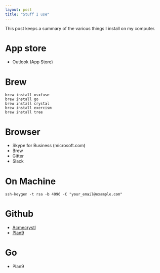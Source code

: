 ```yaml
---
layout: post
title: "Stuff I use"
---
```


This post keeps a summary of the various
things I install on my computer.

# App store

+ Outlook (App Store)

# Brew

```
brew install osxfuse
brew install go
brew install crystal
brew install exercism
brew install tree
``` 

# Browser

+ Skype for Business (microsoft.com)
+ Brew
+ Gitter
+ Slack

# On Machine

```
ssh-keygen -t rsa -b 4096 -C "your_email@example.com"
```


# Github

+ [Acmecrystl](https://github.com/ilanpillemer/acmecrystal)
+ [Plan9](https://github.com/9fans/plan9port)

# Go

+ Plan9







